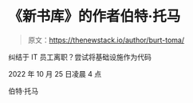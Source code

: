 # 《新书库》的作者伯特·托马

> 原文：<https://thenewstack.io/author/burt-toma/>

纠结于 IT 员工离职？尝试将基础设施作为代码

2022 年 10 月 25 日凌晨 4 点

伯特·托马